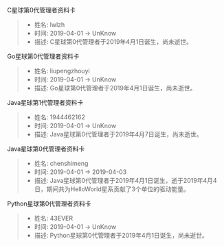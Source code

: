 C星球第0代管理者资料卡
> - 姓名: lwlzh
> - 时间: 2019-04-01 -> UnKnow
> - 描述: C星球第0代管理者于2019年4月1日诞生，尚未逝世。

Go星球第0代管理者资料卡
> - 姓名: liupengzhouyi
> - 时间: 2019-04-01 -> UnKnow
> - 描述: Go星球第0代管理者于2019年4月1日诞生，尚未逝世。

Java星球第1代管理者资料卡
> - 姓名: 1944462162
> - 时间: 2019-04-01 -> UnKnow
> - 描述: Java星球第0代管理者于2019年4月7日诞生，尚未逝世。

Java星球第0代管理者资料卡
> - 姓名: chenshimeng
> - 时间: 2019-04-01 -> 2019-04-03
> - 描述: Java星球第0代管理者于2019年4月1日诞生，逝于2019年4月4日，期间共为HelloWorld星系贡献了3个单位的驱动能量。

Python星球第0代管理者资料卡
> - 姓名: 43EVER
> - 时间: 2019-04-01 -> UnKnow
> - 描述: Python星球第0代管理者于2019年4月1日诞生，尚未逝世。
